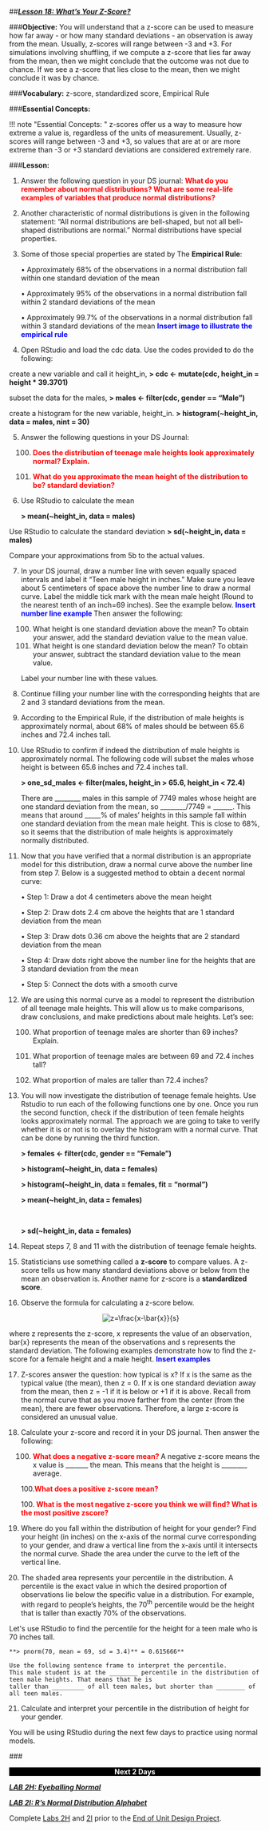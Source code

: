 ##***<u>Lesson 18: What’s Your Z-Score?</u>***

###**Objective:**
You will understand that a z-score can be used to measure how far away - or how many standard
deviations - an observation is away from the mean. Usually, z-scores will range between -3 and +3. For
simulations involving shuffling, if we compute a z-score that lies far away from the mean, then we might
conclude that the outcome was not due to chance. If we see a z-score that lies close to the mean, then
we might conclude it was by chance.


###**Vocabulary:**
z-score, standardized score, Empirical Rule

###**Essential Concepts:**

!!! note "Essential Concepts: "
    z-scores offer us a way to measure how extreme a value is, regardless of the units
    of measurement. Usually, z-scores will range between -3 and +3, so values that are at or are more
    extreme than -3 or +3 standard deviations are considered extremely rare.

###**Lesson:**
1. Answer the following question in your DS journal: <strong style="color: red;">What do you remember about normal distributions? What are some real-life examples of variables that produce normal distributions?</strong>

2. Another characteristic of normal distributions is given in the following statement: “All normal distributions are bell-shaped, but not all bell-shaped distributions are normal.” Normal distributions have special properties.

3. Some of those special properties are stated by The **Empirical Rule**:

    • Approximately 68% of the observations in a normal distribution fall within one standard
    deviation of the mean

    • Approximately 95% of the observations in a normal distribution fall within 2 standard
    deviations of the mean

    • Approximately 99.7% of the observations in a normal distribution fall within 3 standard
    deviations of the mean
<strong style="color: blue;"> Insert image to illustrate the empirical rule </strong>
4. Open RStudio and load the cdc data. Use the codes provided to do the following:  

create a new variable and call it height_in, 
    **> cdc <- mutate(cdc, height_in = height * 39.3701)**

subset the data for the males,
    **> males <- filter(cdc, gender == “Male”)**

create a histogram for the new variable, height_in.
    **> histogram(~height_in, data = males, nint = 30)**

5. Answer the following questions in your DS Journal:

    100. <strong style="color: red;">Does the distribution of teenage male heights look approximately normal? Explain.</strong>
    
        
    100. <strong style="color: red;">What do you approximate the mean height of the distribution to be? standard deviation?</strong>
    

6. Use RStudio to calculate the mean

    **> mean(~height_in, data = males)**

Use RStudio to calculate the standard deviation
    **> sd(~height_in, data = males)**

Compare your approximations from 5b to the actual values.

7. In your DS journal, draw a number line with seven equally spaced intervals and label it “Teen male
height in inches.” Make sure you leave about 5 centimeters of space above the number line
to draw a normal curve. Label the middle tick mark with the mean male height
(Round to the nearest tenth of an inch=69 inches). See the example below. <strong style="color: blue;"> Insert number line example </strong> Then answer the following:

    100. What height is one standard deviation above the mean? To obtain your answer, add the standard deviation value to the mean value.
    100. What height is one standard deviation below the mean? To obtain your answer, subtract the standard deviation value to the mean value. 

    Label your number line with these values.

8. Continue filling your number line with the corresponding heights that are 2 and 3
standard deviations from the mean. 

9. According to the Empirical Rule, if the distribution of male heights is approximately normal, about 68% of males should be between 65.6 inches and 72.4 inches tall.

10. Use RStudio to confirm if indeed the distribution of male heights is approximately normal. The following code will subset the males whose height is between 65.6 inches and 72.4 inches tall.

    **> one_sd_males <- filter(males, height_in > 65.6, height_in < 72.4)**

    There are ________ males in this sample of 7749 males whose height are one
    standard deviation from the mean, so ________/7749 = ______. This means that around _____% of
    males’ heights in this sample fall within one standard deviation from the mean male height.
    This is close to 68%, so it seems that the distribution of male heights is approximately
    normally distributed.


11. Now that you have verified that a normal distribution is an appropriate model for this distribution,
draw a normal curve above the number line from step 7. Below is a suggested method to obtain a decent
normal curve:

    • Step 1: Draw a dot 4 centimeters above the mean height

    • Step 2: Draw dots 2.4 cm above the heights that are 1 standard deviation from the mean
    
    • Step 3: Draw dots 0.36 cm above the heights that are 2 standard deviation from the
    mean

    • Step 4: Draw dots right above the number line for the heights that are 3 standard
    deviation from the mean

    • Step 5: Connect the dots with a smooth curve

12. We are using this normal curve as a model to represent the distribution of all
teenage male heights. This will allow us to make comparisons, draw conclusions, and make
predictions about male heights. Let’s see:

    100. What proportion of teenage males are shorter than 69 inches? Explain.
    
    100. What proportion of teenage males are between 69 and 72.4 inches tall? 
    
    100. What proportion of males are taller than 72.4 inches? 

13. You will now investigate the distribution of teenage female heights. Use Rstudio to run
each of the following functions one by one. Once you run the second function, check if the distribution of teen female heights looks approximately normal. The approach we are going to take to verify whether it is or not is to overlay the histogram with a normal curve. That can be done by running the third function.

    **> females <- filter(cdc, gender == “Female”)**

    **> histogram(~height_in, data = females)**

    **> histogram(~height_in, data = females, fit = “normal”)**
    
    **> mean(~height_in, data = females)**

    **&nbsp;**

    **> sd(~height_in, data = females)**

14. Repeat steps 7, 8 and 11 with the distribution of teenage female heights.

15. Statisticians use something called a **z-score** to compare values. A z-score tells us
how many standard deviations above or below from the mean an observation is. Another name for z-score
is a **standardized score**.

16. Observe the formula for calculating a z-score below. 

    <center><img src="https://latex.codecogs.com/gif.latex?z=\frac{x-\bar{x}}{s}" title="z=\frac{x-\bar{x}}{s}" /></center>
where z represents the z-score, x represents the value of an observation, bar{x} represents the mean of the observations and s represents the standard deviation.
The following examples demonstrate how to find the z-score for a female height and a male height.
<strong style="color: blue;"> Insert examples </strong>

17. Z-scores answer the question: how typical is x? If x is the same as the typical value
(the mean), then z = 0. If x is one standard deviation away from the mean, then z = -1 if it is below or +1 if it is above.
Recall from the normal curve that as you move farther from the center (from the mean),
there are fewer observations. Therefore, a large z-score is considered an unusual value.

18. Calculate your z-score and record it in your DS journal. 
Then answer the following:

    100. <strong style="color: red;"> What does a negative z-score mean? </strong>A negative z-score means the x value is _______ the mean. This means that the height is ________ average.

    100.<strong style="color: red;">What does a positive z-score mean? </strong> 

    100.<strong style="color: red;"> What is the most negative z-score you think we will find? What is the most positive zscore?</strong>
    

19. Where do you fall within the distribution of height for your gender? Find your height (in inches) on the x-axis of the normal curve corresponding to your gender, and draw a vertical line from the x-axis until it intersects the normal curve. Shade the area
under the curve to the left of the vertical line.

20. The shaded area represents your percentile in the distribution. A percentile is
the exact value in which the desired proportion of observations lie below the specific value in a
distribution. For example, with regard to people’s heights, the 70<sup>th</sup> percentile would be the height
that is taller than exactly 70% of the observations. 

Let's use RStudio to find the percentile for the height for a teen male who is 70 inches tall.

    **> pnorm(70, mean = 69, sd = 3.4)** = 0.615666**

    Use the following sentence frame to interpret the percentile.
    This male student is at the ________ percentile in the distribution of teen male heights. That means that he is
    taller than _________ of all teen males, but shorter than ________ of all teen males.
    
21. Calculate and interpret your percentile in the distribution of height for your gender.

You will be using RStudio during the next few days to practice using normal
models. 


###<p style="background: black; color: white; text-align: center;">**Next 2 Days**</p>
[<u>***LAB 2H: Eyeballing Normal***</u>](lab2h.md)

[<u>***LAB 2I: R’s Normal Distribution Alphabet***</u>](lab2i.md)

Complete [Labs 2H](lab2h.md) and [2I](lab2i.md) prior to the [End of Unit Design Project](end.md).